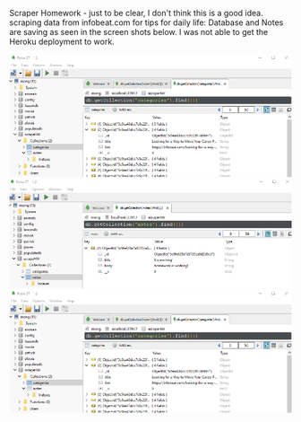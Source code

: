 Scraper Homework - just to be clear, I don't think this is a good idea.
scraping data from infobeat.com for tips for daily life:  Database and Notes are saving as seen in the screen shots below.  I was not able to get the Heroku deployment to work.  

![scrapingWithConsole](./Images/Collections.png)
![Collections](./Images/Notes.png)
![NoteSaved](./Images/Collections.png)

